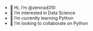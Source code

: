 - 👋 Hi, I’m @zerorad310
- 👀 I’m interested in Data Science
- 🌱 I’m currently learning Python
- 💞️ I’m looking to collaborate on Python

<!---
zerorad310/zerorad310 is a ✨ special ✨ repository because its `README.md` (this file) appears on your GitHub profile.
You can click the Preview link to take a look at your changes.
--->
